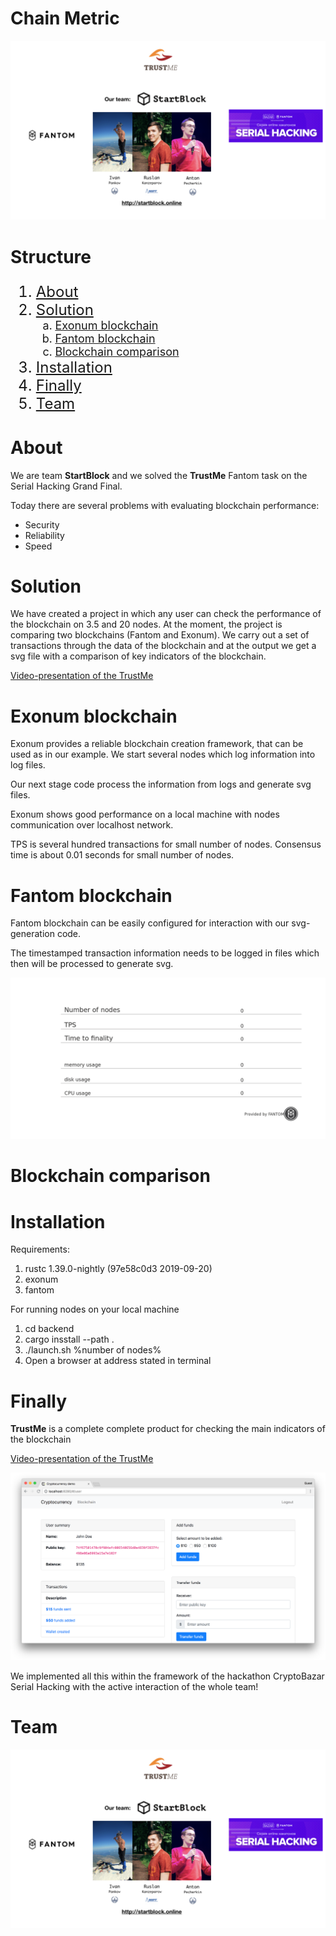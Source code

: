 # Chain Metric

[![N|Solid](image/Team.png)](http://startblock.online)

# Structure

<ol type="1" style="font-size: x-large;">
  <li> <a href="https://github.com/AntonPecherkin/ChainMetric#about">About</a>
  <li> <a href="https://github.com/AntonPecherkin/ChainMetric#solution">Solution</a>
<ol type="a" style="font-size: large;">
  <li> <a href="https://github.com/AntonPecherkin/ChainMetric#exonum-blockchain">Exonum blockchain</a>
  <li> <a href="https://github.com/AntonPecherkin/ChainMetric#fantom-blockchain">Fantom blockchain</a>
  <li> <a href="https://github.com/AntonPecherkin/ChainMetric#blockchain-comparison">Blockchain comparison</a>
</ol>
<li> <a href="https://github.com/AntonPecherkin/ChainMetric#installation">Installation</a>
<li> <a href="https://github.com/AntonPecherkin/ChainMetric#finally">Finally</a>
<li> <a href="https://github.com/AntonPecherkin/ChainMetric#team">Team</a>
</ol>

# About
We are team **StartBlock** and we solved the **TrustMe**  Fantom task on the Serial Hacking Grand Final.

Today there are several problems with evaluating blockchain performance:

- Security
- Reliability
- Speed


# Solution

We have created a project in which any user can check the performance of the blockchain on 3.5 and 20 nodes. At the moment, the project is comparing two blockchains (Fantom and Exonum). We carry out a set of transactions through the data of the blockchain and at the output we get a svg file with a comparison of key indicators of the blockchain.

<a href="https://www.youtube.com/watch?v=-3xvlPHu1Rg&feature=youtu.be">Video-presentation of the TrustMe</a>

# Exonum blockchain

Exonum provides a reliable blockchain creation framework, that can be used as in our example.
We start several nodes which log information into log files. 

Our next stage code process the information from logs and generate svg files.

Exonum shows good performance on a local machine with nodes communication over localhost network.

TPS is several hundred transactions for small number of nodes. 
Consensus time is about 0.01 seconds for small number of nodes.

# Fantom blockchain

Fantom blockchain can be easily configured for interaction with our svg-generation code.

The timestamped transaction information needs to be logged in files which then will be processed to generate svg.

![N|Solid](image/svg.png)

# Blockchain comparison

# Installation
Requirements:
1. rustc 1.39.0-nightly (97e58c0d3 2019-09-20)
2. exonum
3. fantom

For running nodes on your local machine
1. cd backend
2. cargo insstall --path .
3. ./launch.sh %number of nodes%
4. Open a browser at address stated in terminal


# Finally

**TrustMe** is a complete complete product for checking the main indicators of the blockchain

<a href="https://www.youtube.com/watch?v=-3xvlPHu1Rg&feature=youtu.be">Video-presentation of the TrustMe</a>

![N|Solid](image/Screenshot.png)


We implemented all this within the framework of the hackathon CryptoBazar Serial Hacking with the active interaction of the whole team!

# Team

[![N|Solid](image/Team.png)](http://startblock.online)
